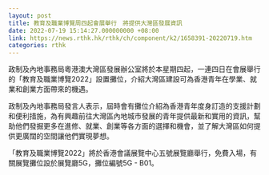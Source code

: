 ```yaml
---
layout: post
title: 教育及職業博覽周四起會展舉行　將提供大灣區發展資訊
date: 2022-07-19 15:14:27.000000000 +08:00
link: https://news.rthk.hk/rthk/ch/component/k2/1658391-20220719.htm
categories: rthk
---
```


政制及內地事務局粵港澳大灣區發展辦公室將於本星期四起，一連四日在會展舉行的「教育及職業博覽2022」設置攤位，介紹大灣區建設可為香港青年在學業、就業和創業方面帶來的機遇。
 
政制及內地事務局發言人表示，屆時會有攤位介紹為香港青年度身訂造的支援計劃和便利措施，為有興趣前往大灣區內地城市發展的青年提供最新和實用的資訊，幫助他們發掘更多在進修、就業、創業等各方面的選擇和機會，並了解大灣區如何提供更廣闊的空間讓他們實現夢想。
 
「教育及職業博覽2022」將於香港會議展覽中心五號展覽廳舉行，免費入場，有關展覽攤位設於展覽廳5G，攤位編號5G - B01。
